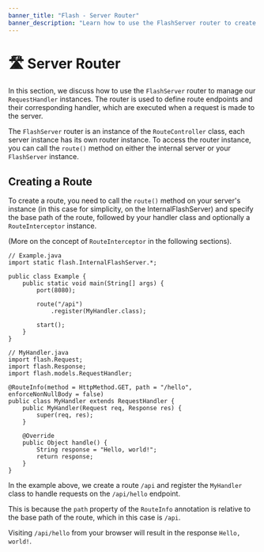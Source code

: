 ```yaml
---
banner_title: "Flash - Server Router"
banner_description: "Learn how to use the FlashServer router to create and manage RouteHandlers."
---
```


# 🛣️ Server Router

In this section, we discuss how to use the `FlashServer` router to manage our `RequestHandler` instances.
The router is used to define route endpoints and their corresponding handler, which are executed when a request is made to the server.

The `FlashServer` router is an instance of the `RouteController` class, each server instance has its own router instance.
To access the router instance, you can call the `route()` method on either the internal server or your `FlashServer` instance.

## Creating a Route

To create a route, you need to call the `route()` method on your server's instance (in this case for simplicity, on the InternalFlashServer)
and specify the base path of the route, followed by your handler class and optionally a `RouteInterceptor` instance.

(More on the concept of `RouteInterceptor` in the following sections).

```java{8,9}
// Example.java
import static flash.InternalFlashServer.*;

public class Example {
    public static void main(String[] args) {
        port(8080);
        
        route("/api")
            .register(MyHandler.class);
            
        start();
    }
}
```

```java{6}
// MyHandler.java
import flash.Request;
import flash.Response;
import flash.models.RequestHandler;

@RouteInfo(method = HttpMethod.GET, path = "/hello", enforceNonNullBody = false)
public class MyHandler extends RequestHandler {
    public MyHandler(Request req, Response res) {
        super(req, res);
    }

    @Override
    public Object handle() {
        String response = "Hello, world!";
        return response;
    }
}
```

In the example above, we create a route `/api` and register the `MyHandler` class to handle requests on the `/api/hello` endpoint.

This is because the `path` property of the `RouteInfo` annotation is relative to the base path of the route, which in this case is `/api`.

Visiting `/api/hello` from your browser will result in the response `Hello, world!`.